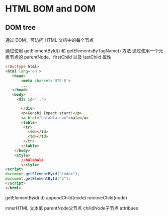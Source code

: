 # HTML BOM and DOM
## DOM tree
通过 DOM，可访问 HTML 文档中的每个节点

通过使用 getElementById() 和 getElementsByTagName() 方法 
通过使用一个元素节点的 parentNode、firstChild 以及 lastChild 属性

 ``` html
 <!Doctype html>
 <html lang='en'>
    <head>
        <meta charset='UTF-8'>
        ...
    </head> 
    <body>
      <div id="..">

        </div>
        <p>Genshi Impact start!</p>
        <a href="balabla.com">bala</a>
        <table>
         <tr>
           <td></td>
           <td></td>
         </tr>
        </table>
     </body>   
     <style>
        //balabala
        </style>
 <script>
document.getElementByid("index");
document.getElementById("p");
</script> 
</html>
 ```
getElementByid(id)
appendChild(node)
removeChild(node)

innerHTML 文本值
parentNode父节点
chilidNode子节点
attribues 

